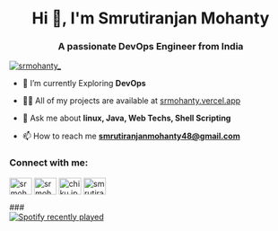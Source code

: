 <h1 align="center">Hi 👋, I'm Smrutiranjan Mohanty</h1>
<h3 align="center">A passionate DevOps Engineer from India</h3>

<p align="left"> <a href="https://twitter.com/srmohanty_" target="blank"><img src="https://img.shields.io/twitter/follow/srmohanty_?logo=twitter&style=for-the-badge" alt="srmohanty_" /></a> </p>

- 🌱 I’m currently Exploring **DevOps**

- 👨‍💻 All of my projects are available at [srmohanty.vercel.app](srmohanty.vercel.app)

- 💬 Ask me about **linux, Java, Web Techs, Shell Scripting**

- 📫 How to reach me **smrutiranjanmohanty48@gmail.com**

<h3 align="left">Connect with me:</h3>
<p align="left">
<a href="https://twitter.com/srmohanty_" target="blank"><img align="center" src="https://raw.githubusercontent.com/rahuldkjain/github-profile-readme-generator/master/src/images/icons/Social/twitter.svg" alt="srmohanty_" height="30" width="40" /></a>
<a href="https://linkedin.com/in/srmohanty48" target="blank"><img align="center" src="https://raw.githubusercontent.com/rahuldkjain/github-profile-readme-generator/master/src/images/icons/Social/linked-in-alt.svg" alt="srmohanty48" height="30" width="40" /></a>
<a href="https://instagram.com/chiku.jpg" target="blank"><img align="center" src="https://raw.githubusercontent.com/rahuldkjain/github-profile-readme-generator/master/src/images/icons/Social/instagram.svg" alt="chiku.jpg" height="30" width="40" /></a>
<a href="https://www.hackerrank.com/smrutiranjanmoh3" target="blank"><img align="center" src="https://raw.githubusercontent.com/rahuldkjain/github-profile-readme-generator/master/src/images/icons/Social/hackerrank.svg" alt="smrutiranjanmoh3" height="30" width="40" /></a>
</p>
###
<div align="left">
  <a href="https://open.spotify.com/user/m3oqlww6z5jcb0h04jjkxc6n0">
    <img src="https://spotify-recently-played-readme.vercel.app/api?user=m3oqlww6z5jcb0h04jjkxc6n0&count=2&unique=true" alt="Spotify recently played"  />
  </a>
</div>

